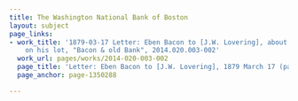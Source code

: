 ```yaml
---
title: The Washington National Bank of Boston
layout: subject
page_links:
- work_title: '1879-03-17 Letter: Eben Bacon to [J.W. Lovering], about monument care
    on his lot, "Bacon & old Bank", 2014.020.003-002'
  work_url: pages/works/2014-020-003-002
  page_title: 'Letter: Eben Bacon to [J.W. Lovering], 1879 March 17 (page 1)'
  page_anchor: page-1350288

---
```

